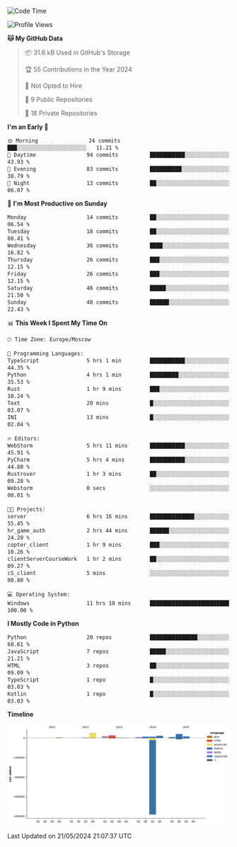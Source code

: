 <!--START_SECTION:waka-->
![Code Time](http://img.shields.io/badge/Code%20Time-335%20hrs%2048%20mins-blue)

![Profile Views](http://img.shields.io/badge/Profile%20Views-0-blue)

**🐱 My GitHub Data** 

> 📦 31.6 kB Used in GitHub's Storage 
 > 
> 🏆 55 Contributions in the Year 2024
 > 
> 🚫 Not Opted to Hire
 > 
> 📜 9 Public Repositories 
 > 
> 🔑 18 Private Repositories 
 > 
**I'm an Early 🐤** 

```text
🌞 Morning                24 commits          ███░░░░░░░░░░░░░░░░░░░░░░   11.21 % 
🌆 Daytime                94 commits          ███████████░░░░░░░░░░░░░░   43.93 % 
🌃 Evening                83 commits          ██████████░░░░░░░░░░░░░░░   38.79 % 
🌙 Night                  13 commits          ██░░░░░░░░░░░░░░░░░░░░░░░   06.07 % 
```
📅 **I'm Most Productive on Sunday** 

```text
Monday                   14 commits          ██░░░░░░░░░░░░░░░░░░░░░░░   06.54 % 
Tuesday                  18 commits          ██░░░░░░░░░░░░░░░░░░░░░░░   08.41 % 
Wednesday                36 commits          ████░░░░░░░░░░░░░░░░░░░░░   16.82 % 
Thursday                 26 commits          ███░░░░░░░░░░░░░░░░░░░░░░   12.15 % 
Friday                   26 commits          ███░░░░░░░░░░░░░░░░░░░░░░   12.15 % 
Saturday                 46 commits          █████░░░░░░░░░░░░░░░░░░░░   21.50 % 
Sunday                   48 commits          ██████░░░░░░░░░░░░░░░░░░░   22.43 % 
```


📊 **This Week I Spent My Time On** 

```text
🕑︎ Time Zone: Europe/Moscow

💬 Programming Languages: 
TypeScript               5 hrs 1 min         ███████████░░░░░░░░░░░░░░   44.35 % 
Python                   4 hrs 1 min         █████████░░░░░░░░░░░░░░░░   35.53 % 
Rust                     1 hr 9 mins         ███░░░░░░░░░░░░░░░░░░░░░░   10.24 % 
Text                     20 mins             █░░░░░░░░░░░░░░░░░░░░░░░░   03.07 % 
INI                      13 mins             █░░░░░░░░░░░░░░░░░░░░░░░░   02.04 % 

🔥 Editors: 
WebStorm                 5 hrs 11 mins       ███████████░░░░░░░░░░░░░░   45.91 % 
PyCharm                  5 hrs 4 mins        ███████████░░░░░░░░░░░░░░   44.80 % 
Rustrover                1 hr 3 mins         ██░░░░░░░░░░░░░░░░░░░░░░░   09.28 % 
Webstorm                 0 secs              ░░░░░░░░░░░░░░░░░░░░░░░░░   00.01 % 

🐱‍💻 Projects: 
server                   6 hrs 16 mins       ██████████████░░░░░░░░░░░   55.45 % 
hr_game_auth             2 hrs 44 mins       ██████░░░░░░░░░░░░░░░░░░░   24.20 % 
copter_client            1 hr 9 mins         ███░░░░░░░░░░░░░░░░░░░░░░   10.26 % 
clientServerCourseWork   1 hr 2 mins         ██░░░░░░░░░░░░░░░░░░░░░░░   09.27 % 
cS_client                5 mins              ░░░░░░░░░░░░░░░░░░░░░░░░░   00.80 % 

💻 Operating System: 
Windows                  11 hrs 18 mins      █████████████████████████   100.00 % 
```

**I Mostly Code in Python** 

```text
Python                   20 repos            ███████████████░░░░░░░░░░   60.61 % 
JavaScript               7 repos             █████░░░░░░░░░░░░░░░░░░░░   21.21 % 
HTML                     3 repos             ██░░░░░░░░░░░░░░░░░░░░░░░   09.09 % 
TypeScript               1 repo              █░░░░░░░░░░░░░░░░░░░░░░░░   03.03 % 
Kotlin                   1 repo              █░░░░░░░░░░░░░░░░░░░░░░░░   03.03 % 
```



**Timeline**

![Lines of Code chart](https://raw.githubusercontent.com/adlemx/adlemx/main/assets/bar_graph.png)


 Last Updated on 21/05/2024 21:07:37 UTC
<!--END_SECTION:waka-->
